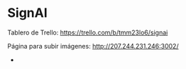 # SignAI

Tablero de Trello: https://trello.com/b/tmm23lo6/signai

Página para subir imágenes: http://207.244.231.246:3002/

-